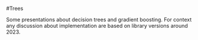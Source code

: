 #Trees

Some presentations about decision trees and gradient boosting.
For context any discussion about implementation are based on library versions around 2023.
